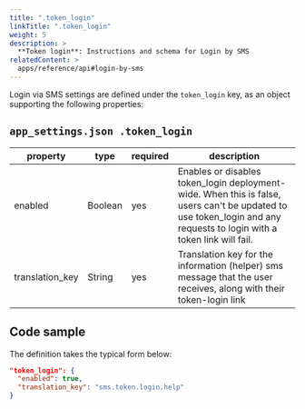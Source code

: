```yaml
---
title: ".token_login"
linkTitle: ".token_login"
weight: 5
description: >
  **Token login**: Instructions and schema for Login by SMS
relatedContent: >
  apps/reference/api#login-by-sms
---
```


Login via SMS settings are defined under the `token_login` key, as an object supporting the following properties:
## `app_settings.json .token_login`
| property         | type | required       | description                                                                                                                                                                              |
|------------------|------|---------------|------------------------------------------------------------------------------------------------------------------------------------------------------------------------------------------|
| enabled | Boolean | yes | Enables or disables token_login deployment-wide. When this is false, users can't be updated to use token_login and any requests to login with a token link will fail.  |
| translation_key | String | yes | Translation key for the information (helper) sms message that the user receives, along with their token-login link |

## Code sample

The definition takes the typical form below:

```json
"token_login": {
  "enabled": true,
  "translation_key": "sms.token.login.help"
}
```
